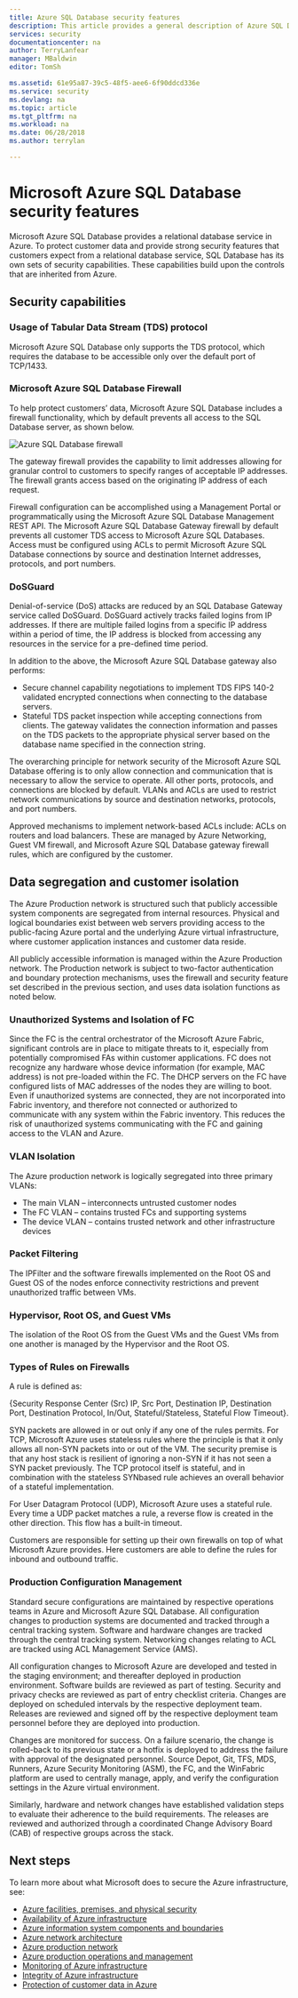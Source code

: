```yaml
---
title: Azure SQL Database security features
description: This article provides a general description of Azure SQL Database protects customer data in Azure.
services: security
documentationcenter: na
author: TerryLanfear
manager: MBaldwin
editor: TomSh

ms.assetid: 61e95a87-39c5-48f5-aee6-6f90ddcd336e
ms.service: security
ms.devlang: na
ms.topic: article
ms.tgt_pltfrm: na
ms.workload: na
ms.date: 06/28/2018
ms.author: terrylan

---
```


# Microsoft Azure SQL Database security features    
Microsoft Azure SQL Database provides a relational database service in Azure. To protect customer data and provide strong security features that customers expect from a relational database service, SQL Database has its own sets of security capabilities. These capabilities build upon the controls that are inherited from Azure.

## Security capabilities

### Usage of Tabular Data Stream (TDS) protocol
Microsoft Azure SQL Database only supports the TDS protocol, which requires the database to be accessible only over the default port of TCP/1433.

### Microsoft Azure SQL Database Firewall
To help protect customers’ data, Microsoft Azure SQL Database includes a firewall functionality, which by default prevents all access to the SQL Database server, as shown below.

![Azure SQL Database firewall][1]

The gateway firewall provides the capability to limit addresses allowing for granular control to customers to specify ranges of acceptable IP addresses. The firewall grants access based on the originating IP address of each request.

Firewall configuration can be accomplished using a Management Portal or programmatically using the Microsoft Azure SQL Database Management REST API. The Microsoft Azure SQL Database Gateway firewall by default prevents all customer TDS access to Microsoft Azure SQL Databases. Access must be configured using ACLs to permit Microsoft Azure SQL Database connections by source and destination Internet addresses, protocols, and port numbers.

### DoSGuard
Denial-of-service (DoS) attacks are reduced by an SQL Database Gateway service called DoSGuard. DoSGuard actively tracks failed logins from IP addresses. If there are multiple failed logins from a specific IP address within a period of time, the IP address is blocked from accessing any resources in the service for a pre-defined time period.

In addition to the above, the Microsoft Azure SQL Database gateway also performs:

- Secure channel capability negotiations to implement TDS FIPS 140-2 validated encrypted connections when connecting to the database servers.
- Stateful TDS packet inspection while accepting connections from clients. The gateway validates the connection information and passes on the TDS packets to the appropriate physical server based on the database name specified in the connection string.

The overarching principle for network security of the Microsoft Azure SQL Database offering is to only allow connection and communication that is necessary to allow the service to operate. All other ports, protocols, and connections are blocked by default. VLANs and ACLs are used to restrict network communications by source and destination networks, protocols, and port numbers.

Approved mechanisms to implement network-based ACLs include: ACLs on routers and load balancers. These are managed by Azure Networking, Guest VM firewall, and Microsoft Azure SQL Database gateway firewall rules, which are configured by the customer.

## Data segregation and customer isolation
The Azure Production network is structured such that publicly accessible system components are segregated from internal resources. Physical and logical boundaries exist between web servers providing access to the public-facing Azure portal and the underlying Azure virtual infrastructure, where customer application instances and customer data reside.

All publicly accessible information is managed within the Azure Production network. The Production network is subject to two-factor authentication and boundary protection mechanisms, uses the firewall and security feature set described in the previous section, and uses data isolation functions as noted below.

### Unauthorized Systems and Isolation of FC
Since the FC is the central orchestrator of the Microsoft Azure Fabric, significant controls are in place to mitigate threats to it, especially from potentially compromised FAs within customer applications. FC does not recognize any hardware whose device information (for example, MAC address) is not pre-loaded within the FC. The DHCP servers on the FC have configured lists of MAC addresses of the nodes they are willing to boot. Even if unauthorized systems are connected, they are not incorporated into Fabric inventory, and therefore not connected or authorized to communicate with any system within the Fabric inventory. This reduces the risk of unauthorized systems communicating with the FC and gaining access to the VLAN and Azure.

### VLAN Isolation
The Azure production network is logically segregated into three primary VLANs:

- The main VLAN – interconnects untrusted customer nodes
- The FC VLAN – contains trusted FCs and supporting systems
- The device VLAN – contains trusted network and other infrastructure devices

### Packet Filtering
The IPFilter and the software firewalls implemented on the Root OS and Guest OS of the nodes enforce connectivity restrictions and prevent unauthorized traffic between VMs.

### Hypervisor, Root OS, and Guest VMs
The isolation of the Root OS from the Guest VMs and the Guest VMs from one another is managed by the Hypervisor and the Root OS.

### Types of Rules on Firewalls
A rule is defined as:

{Security Response Center (Src) IP, Src Port, Destination IP, Destination Port, Destination Protocol, In/Out, Stateful/Stateless, Stateful Flow Timeout}.

SYN packets are allowed in or out only if any one of the rules permits. For TCP, Microsoft Azure uses stateless rules where the principle is that it only allows all non-SYN packets into or out of the VM. The security premise is that any host stack is resilient of ignoring a non-SYN if it has not seen a SYN packet previously. The TCP protocol itself is stateful, and in combination with the stateless SYNbased rule achieves an overall behavior of a stateful implementation.

For User Datagram Protocol (UDP), Microsoft Azure uses a stateful rule. Every time a UDP packet matches a rule, a reverse flow is created in the other direction. This flow has a built-in timeout.

Customers are responsible for setting up their own firewalls on top of what Microsoft Azure provides. Here customers are able to define the rules for inbound and outbound traffic.

### Production Configuration Management
Standard secure configurations are maintained by respective operations teams in Azure and Microsoft Azure SQL Database. All configuration changes to production systems are documented and tracked through a central tracking system. Software and hardware changes are tracked through the central tracking system. Networking changes relating to ACL are tracked using ACL Management Service (AMS).

All configuration changes to Microsoft Azure are developed and tested in the staging environment; and thereafter deployed in production environment. Software builds are reviewed as part of testing. Security and privacy checks are reviewed as part of entry checklist criteria. Changes are deployed on scheduled intervals by the respective deployment team. Releases are reviewed and signed off by the respective deployment team personnel before they are deployed into production.

Changes are monitored for success. On a failure scenario, the change is rolled-back to its previous state or a hotfix is deployed to address the failure with approval of the designated personnel. Source Depot, Git, TFS, MDS, Runners, Azure Security Monitoring (ASM), the FC, and the WinFabric platform are used to centrally manage, apply, and verify the configuration settings in the Azure virtual environment.

Similarly, hardware and network changes have established validation steps to evaluate their adherence to the build requirements. The releases are reviewed and authorized through a coordinated Change Advisory Board (CAB) of respective groups across the stack.

## Next steps
To learn more about what Microsoft does to secure the Azure infrastructure, see:

- [Azure facilities, premises, and physical security](azure-physical-security.md)
- [Availability of Azure infrastructure](azure-infrastructure-availability.md)
- [Azure information system components and boundaries](azure-infrastructure-components.md)
- [Azure network architecture](azure-infrastructure-network.md)
- [Azure production network](azure-production-network.md)
- [Azure production operations and management](azure-infrastructure-operations.md)
- [Monitoring of Azure infrastructure](azure-infrastructure-monitoring.md)
- [Integrity of Azure infrastructure](azure-infrastructure-integrity.md)
- [Protection of customer data in Azure](azure-protection-of-customer-data.md)

<!--Image references-->
[1]: ./media/azure-infrastructure-sql/sql-database-firewall.png
